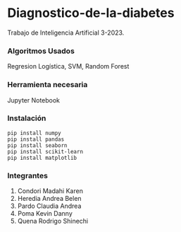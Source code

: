 # Diagnostico-de-la-diabetes
Trabajo de Inteligencia Artificial 3-2023.
### Algoritmos Usados
Regresion Logística, SVM, Random Forest
### Herramienta necesaria
Jupyter Notebook
### Instalación
```
pip install numpy
pip install pandas
pip install seaborn
pip install scikit-learn
pip install matplotlib
```
### Integrantes
1. Condori Madahi Karen
2. Heredia Andrea Belen
3. Pardo Claudia Andrea
4. Poma Kevin Danny
5. Quena Rodrigo Shinechi
